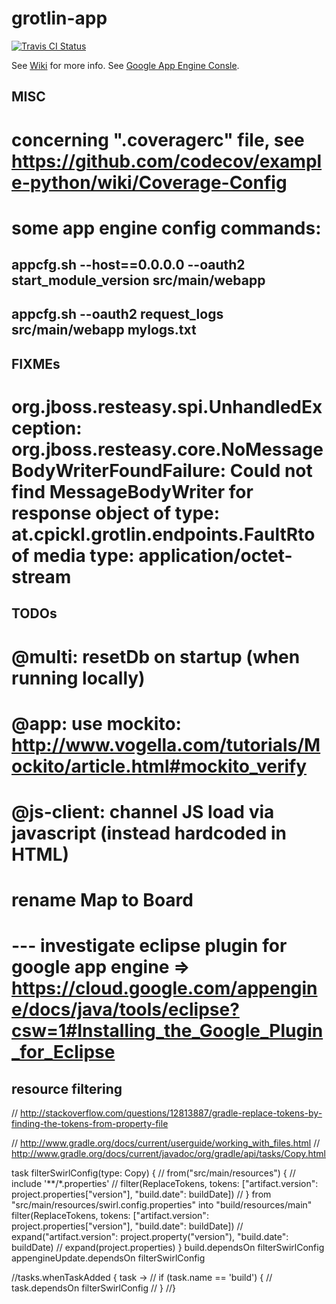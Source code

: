 grotlin-app
===========

[![Travis CI Status](https://travis-ci.org/christophpickl/grotlin-app.svg?branch=master)](https://travis-ci.org/christophpickl/grotlin-app)

See [Wiki](https://github.com/christophpickl/grotlin-app/wiki) for more info.
See [Google App Engine Consle](https://console.developers.google.com/project/swirl-engine).

MISC
-----
# concerning ".coveragerc" file, see https://github.com/codecov/example-python/wiki/Coverage-Config
# some app engine config commands:
## appcfg.sh --host==0.0.0.0 --oauth2 start_module_version src/main/webapp
## appcfg.sh --oauth2 request_logs src/main/webapp mylogs.txt

FIXMEs
-------
# org.jboss.resteasy.spi.UnhandledException: org.jboss.resteasy.core.NoMessageBodyWriterFoundFailure: Could not find MessageBodyWriter for response object of type: at.cpickl.grotlin.endpoints.FaultRto of media type: application/octet-stream

TODOs
-------
# @multi: resetDb on startup (when running locally)
# @app: use mockito: http://www.vogella.com/tutorials/Mockito/article.html#mockito_verify
# @js-client: channel JS load via javascript (instead hardcoded in HTML)
# rename Map to Board
# --- investigate eclipse plugin for google app engine => https://cloud.google.com/appengine/docs/java/tools/eclipse?csw=1#Installing_the_Google_Plugin_for_Eclipse


resource filtering
-------
// http://stackoverflow.com/questions/12813887/gradle-replace-tokens-by-finding-the-tokens-from-property-file

// http://www.gradle.org/docs/current/userguide/working_with_files.html
// http://www.gradle.org/docs/current/javadoc/org/gradle/api/tasks/Copy.html

task filterSwirlConfig(type: Copy) {
//    from("src/main/resources") {
//        include '**/*.properties'
//        filter(ReplaceTokens, tokens: ["artifact.version": project.properties["version"], "build.date": buildDate])
//    }
    from "src/main/resources/swirl.config.properties"
    into "build/resources/main"
    filter(ReplaceTokens, tokens: ["artifact.version": project.properties["version"], "build.date": buildDate])
//    expand("artifact.version": project.property("version"), "build.date": buildDate)
//    expand(project.properties)
}
build.dependsOn filterSwirlConfig
appengineUpdate.dependsOn filterSwirlConfig


//tasks.whenTaskAdded { task ->
//    if (task.name == 'build') {
//        task.dependsOn filterSwirlConfig
//    }
//}
